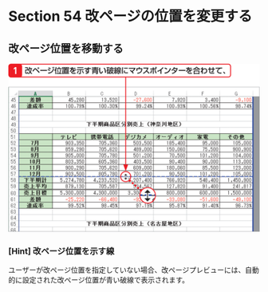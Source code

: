# Section 54 改ページの位置を変更する

## 改ページ位置を移動する

![](001.png)

### [Hint] 改ページ位置を示す線

ユーザーが改ページ位置を指定していない場合、改ページプレビューには、自動的に設定された改ページ位置が青い破線で表示されます。